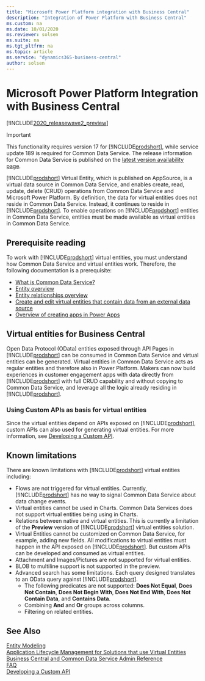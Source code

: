 ```yaml
---
title: "Microsoft Power Platform integration with Business Central"
description: "Integration of Power Platform with Business Central"
ms.custom: na
ms.date: 10/01/2020
ms.reviewer: solsen
ms.suite: na
ms.tgt_pltfrm: na
ms.topic: article
ms.service: "dynamics365-business-central"
author: solsen
---
```


# Microsoft Power Platform Integration with Business Central

[!INCLUDE[2020_releasewave2_preview](../includes/2020_releasewave2_preview.md)]

> [!IMPORTANT]  
> This functionality requires version 17 for [!INCLUDE[prodshort](../developer/includes/prodshort.md)], while service update 189 is required for Common Data Service. The release information for Common Data Service is published on the [latest version availability page](https://docs.microsoft.com/business-applications-release-notes/dynamics/released-versions/dynamics-365ce#all-version-availability).

[!INCLUDE[prodshort](../developer/includes/prodshort.md)] Virtual Entity, which is published on AppSource, is a virtual data source in Common Data Service, and enables create, read, update, delete (CRUD) operations from Common Data Service and Microsoft Power Platform. By definition, the data for virtual entities does not reside in Common Data Service. Instead, it continues to reside in [!INCLUDE[prodshort](../developer/includes/prodshort.md)]. To enable operations on [!INCLUDE[prodshort](../developer/includes/prodshort.md)] entities in Common Data Service, entities must be made available as virtual entities in Common Data Service.

## Prerequisite reading

To work with [!INCLUDE[prodshort](../developer/includes/prodshort.md)] virtual entities, you must understand how Common Data Service and virtual entities work. Therefore, the following documentation is a prerequisite:

- [What is Common Data Service?](https://docs.microsoft.com/powerapps/maker/common-data-service/data-platform-intro)
- [Entity overview](https://docs.microsoft.com/powerapps/maker/common-data-service/entity-overview)
- [Entity relationships overview](https://docs.microsoft.com/powerapps/maker/common-data-service/relationships-overview)
- [Create and edit virtual entities that contain data from an external data source](https://docs.microsoft.com/powerapps/maker/common-data-service/create-edit-virtual-entities)
- [Overview of creating apps in Power Apps](https://docs.microsoft.com/powerapps/maker/)

## Virtual entities for Business Central

Open Data Protocol (OData) entities exposed through API Pages in [!INCLUDE[prodshort](../developer/includes/prodshort.md)] can be consumed in Common Data Service and virtual entities can be generated. 
Virtual entities in Common Data Service acts as regular entities and therefore also in Power Platform. Makers can now build experiences in customer engagement apps with data directly from [!INCLUDE[prodshort](../developer/includes/prodshort.md)] with full CRUD capability and without copying to Common Data Service, and leverage all the logic already residing in [!INCLUDE[prodshort](../developer/includes/prodshort.md)].

### Using Custom APIs as basis for virtual entities

Since the virtual entities depend on APIs exposed on [!INCLUDE[prodshort](../developer/includes/prodshort.md)], custom APIs can also used for generating virtual entities. For more information, see [Developing a Custom API](../developer/devenv-develop-custom-api.md).

## Known limitations

There are known limitations with [!INCLUDE[prodshort](../developer/includes/prodshort.md)] virtual entities including:

- Flows are not triggered for virtual entities. Currently, [!INCLUDE[prodshort](../developer/includes/prodshort.md)] has no way to signal Common Data Service about data change events.
- Virtual entities cannot be used in Charts. Common Data Services does not support virtual entities being using in Charts.
- Relations between native and virtual entities. This is currently a limitation of the **Preview** version of [!INCLUDE[prodshort](../developer/includes/prodshort.md)] virtual entities solution.
- Virtual Entities cannot be customized on Common Data Service, for example, adding new fields. All modifications to virtual entities must happen in the API exposed on [!INCLUDE[prodshort](../developer/includes/prodshort.md)]. But custom APIs can be developed and consumed as virtual entities.  
- Attachment and Images/Pictures are not supported for virtual entities.
- BLOB to multiline support is not supported in the preview.
- Advanced search has some limitations. Each query designed translates to an OData query against [!INCLUDE[prodshort](../developer/includes/prodshort.md)]. 
  * The following predicates are not supported: **Does Not Equal**, **Does Not Contain**, **Does Not Begin With**, **Does Not End With**, **Does Not Contain Data**, and **Contains Data**.
  * Combining **And** and **Or** groups across columns.
  * Filtering on related entities.

## See Also

[Entity Modeling](powerplat-entity-modeling.md)  
[Application Lifecycle Management for Solutions that use Virtual Entities](powerplat-app-lifecycle-management.md)  
[Business Central and Common Data Service Admin Reference](powerplat-admin-reference.md)  
[FAQ](powerplat-faq.md)  
[Developing a Custom API](../developer/devenv-develop-custom-api.md)  
